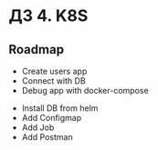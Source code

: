 # ДЗ 4. K8S

## Roadmap

+ Create users app
+ Connect with DB
+ Debug app with docker-compose
- Install DB from helm
- Add Configmap
- Add Job
- Add Postman